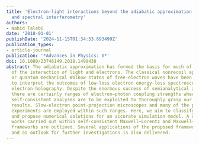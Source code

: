 ```yaml
---
title: 'Electron-light interactions beyond the adiabatic approximation: Recoil engineering
  and spectral interferometry'
authors:
- Nahid Talebi
date: '2018-01-01'
publishDate: '2024-11-15T01:34:53.693499Z'
publication_types:
- article-journal
publication: '*Advances in Physics: X*'
doi: 10.1080/23746149.2018.1499438
abstract: The adiabatic approximation has formed the basis for much of our understandings
  of the interaction of light and electrons. The classical nonrecoil approximation
  or quantum mechanical Wolkow states of free-electron waves have been routinely employed
  to interpret the outcomes of low-loss electron energy-loss spectroscopy (EELS) or
  electron holography. Despite the enormous success of semianalytical approximations,
  there are certainly ranges of electron–photon coupling strengths where more demanding
  self-consistent analyses are to be exploited to thoroughly grasp our experimental
  results. Slow-electron point-projection microscopes and many of the photoemission
  experiments are employed within such ranges. Here, we aim to classify those regimes
  and propose numerical solutions for an accurate simulation model. A survey of the
  works carried out within self-consistent Maxwell–Lorentz and Maxwell– Schrödinger
  frameworks are outlined. Several applications of the proposed frameworks are discussed,
  and an outlook for further investigations is also delivered.
---
```

